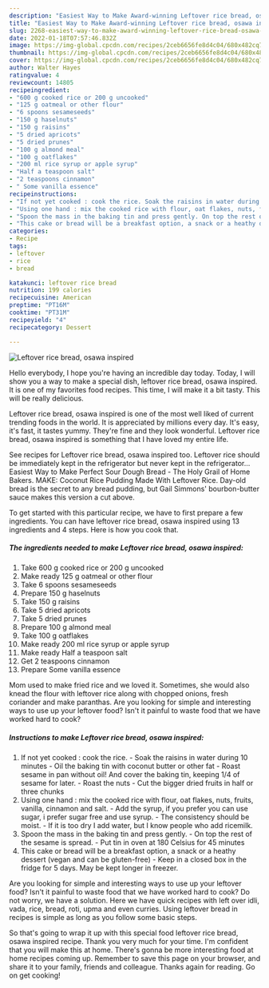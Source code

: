 ```yaml
---
description: "Easiest Way to Make Award-winning Leftover rice bread, osawa inspired"
title: "Easiest Way to Make Award-winning Leftover rice bread, osawa inspired"
slug: 2268-easiest-way-to-make-award-winning-leftover-rice-bread-osawa-inspired
date: 2022-01-18T07:57:46.832Z
image: https://img-global.cpcdn.com/recipes/2ceb6656fe8d4c04/680x482cq70/leftover-rice-bread-osawa-inspired-recipe-main-photo.jpg
thumbnail: https://img-global.cpcdn.com/recipes/2ceb6656fe8d4c04/680x482cq70/leftover-rice-bread-osawa-inspired-recipe-main-photo.jpg
cover: https://img-global.cpcdn.com/recipes/2ceb6656fe8d4c04/680x482cq70/leftover-rice-bread-osawa-inspired-recipe-main-photo.jpg
author: Walter Hayes
ratingvalue: 4
reviewcount: 14805
recipeingredient:
- "600 g cooked rice or 200 g uncooked"
- "125 g oatmeal or other flour"
- "6 spoons sesameseeds"
- "150 g haselnuts"
- "150 g raisins"
- "5 dried apricots"
- "5 dried prunes"
- "100 g almond meal"
- "100 g oatflakes"
- "200 ml rice syrup or apple syrup"
- "Half a teaspoon salt"
- "2 teaspoons cinnamon"
- " Some vanilla essence"
recipeinstructions:
- "If not yet cooked : cook the rice. Soak the raisins in water during 10 minutes Oil the baking tin with coconut butter or other fat Roast sesame in pan without oil! And cover the baking tin, keeping 1/4 of sesame for later. Roast the nuts Cut the bigger dried fruits in half or three chunks"
- "Using one hand : mix the cooked rice with flour, oat flakes, nuts, fruits, vanilla, cinnamon and salt. Add the syrup, if you prefer you can use sugar, i prefer sugar free and use syrup. The consistency should be moist. If it is too dry I add water, but I know people who add ricemilk."
- "Spoon the mass in the baking tin and press gently. On top the rest of the sesame is spread. Put tin in oven at 180 Celsius for 45 minutes"
- "This cake or bread will be a breakfast option, a snack or a heathy dessert (vegan and can be gluten-free) Keep in a closed box in the fridge for 5 days. May be kept longer in freezer."
categories:
- Recipe
tags:
- leftover
- rice
- bread

katakunci: leftover rice bread 
nutrition: 199 calories
recipecuisine: American
preptime: "PT16M"
cooktime: "PT31M"
recipeyield: "4"
recipecategory: Dessert

---
```



![Leftover rice bread, osawa inspired](https://img-global.cpcdn.com/recipes/2ceb6656fe8d4c04/680x482cq70/leftover-rice-bread-osawa-inspired-recipe-main-photo.jpg)

Hello everybody, I hope you're having an incredible day today. Today, I will show you a way to make a special dish, leftover rice bread, osawa inspired. It is one of my favorites food recipes. This time, I will make it a bit tasty. This will be really delicious.

Leftover rice bread, osawa inspired is one of the most well liked of current trending foods in the world. It is appreciated by millions every day. It's easy, it's fast, it tastes yummy. They're fine and they look wonderful. Leftover rice bread, osawa inspired is something that I have loved my entire life.

See recipes for Leftover rice bread, osawa inspired too. Leftover rice should be immediately kept in the refrigerator but never kept in the refrigerator… Easiest Way to Make Perfect Sour Dough Bread - The Holy Grail of Home Bakers. MAKE: Coconut Rice Pudding Made With Leftover Rice. Day-old bread is the secret to any bread pudding, but Gail Simmons&#39; bourbon-butter sauce makes this version a cut above.


To get started with this particular recipe, we have to first prepare a few ingredients. You can have leftover rice bread, osawa inspired using 13 ingredients and 4 steps. Here is how you cook that.

<!--inarticleads1-->

##### The ingredients needed to make Leftover rice bread, osawa inspired:

1. Take 600 g cooked rice or 200 g uncooked
1. Make ready 125 g oatmeal or other flour
1. Take 6 spoons sesameseeds
1. Prepare 150 g haselnuts
1. Take 150 g raisins
1. Take 5 dried apricots
1. Take 5 dried prunes
1. Prepare 100 g almond meal
1. Take 100 g oatflakes
1. Make ready 200 ml rice syrup or apple syrup
1. Make ready Half a teaspoon salt
1. Get 2 teaspoons cinnamon
1. Prepare  Some vanilla essence


Mom used to make fried rice and we loved it. Sometimes, she would also knead the flour with leftover rice along with chopped onions, fresh coriander and make paranthas. Are you looking for simple and interesting ways to use up your leftover food? Isn&#39;t it painful to waste food that we have worked hard to cook? 

<!--inarticleads2-->

##### Instructions to make Leftover rice bread, osawa inspired:

1. If not yet cooked : cook the rice. - Soak the raisins in water during 10 minutes - Oil the baking tin with coconut butter or other fat - Roast sesame in pan without oil! And cover the baking tin, keeping 1/4 of sesame for later. - Roast the nuts - Cut the bigger dried fruits in half or three chunks
1. Using one hand : mix the cooked rice with flour, oat flakes, nuts, fruits, vanilla, cinnamon and salt. - Add the syrup, if you prefer you can use sugar, i prefer sugar free and use syrup. - The consistency should be moist. - If it is too dry I add water, but I know people who add ricemilk.
1. Spoon the mass in the baking tin and press gently. - On top the rest of the sesame is spread. - Put tin in oven at 180 Celsius for 45 minutes
1. This cake or bread will be a breakfast option, a snack or a heathy dessert (vegan and can be gluten-free) - Keep in a closed box in the fridge for 5 days. May be kept longer in freezer.


Are you looking for simple and interesting ways to use up your leftover food? Isn&#39;t it painful to waste food that we have worked hard to cook? Do not worry, we have a solution. Here we have quick recipes with left over idli, vada, rice, bread, roti, upma and even curries. Using leftover bread in recipes is simple as long as you follow some basic steps. 

So that's going to wrap it up with this special food leftover rice bread, osawa inspired recipe. Thank you very much for your time. I'm confident that you will make this at home. There's gonna be more interesting food at home recipes coming up. Remember to save this page on your browser, and share it to your family, friends and colleague. Thanks again for reading. Go on get cooking!
